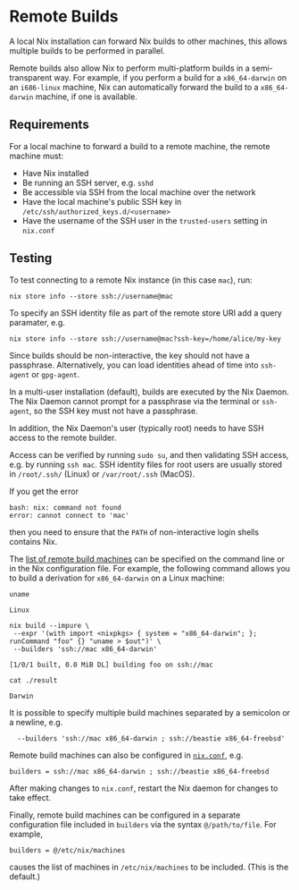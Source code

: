 # Remote Builds

A local Nix installation can forward Nix builds to other machines,
this allows multiple builds to be performed in parallel.

Remote builds also allow Nix to perform multi-platform builds in a
semi-transparent way. For example, if you perform a build for a
`x86_64-darwin` on an `i686-linux` machine, Nix can automatically
forward the build to a `x86_64-darwin` machine, if one is available.

## Requirements

For a local machine to forward a build to a remote machine, the remote machine must:

- Have Nix installed
- Be running an SSH server, e.g. `sshd`
- Be accessible via SSH from the local machine over the network
- Have the local machine's public SSH key in `/etc/ssh/authorized_keys.d/<username>`
- Have the username of the SSH user in the `trusted-users` setting in `nix.conf`

## Testing

To test connecting to a remote Nix instance (in this case `mac`), run:

```console
nix store info --store ssh://username@mac
```

To specify an SSH identity file as part of the remote store URI add a
query paramater, e.g.

```console
nix store info --store ssh://username@mac?ssh-key=/home/alice/my-key
```

Since builds should be non-interactive, the key should not have a
passphrase. Alternatively, you can load identities ahead of time into
`ssh-agent` or `gpg-agent`.

In a multi-user installation (default), builds are executed by the Nix
Daemon. The Nix Daemon cannot prompt for a passphrase via the terminal
or `ssh-agent`, so the SSH key must not have a passphrase.

In addition, the Nix Daemon's user (typically root) needs to have SSH
access to the remote builder.

Access can be verified by running `sudo su`, and then validating SSH
access, e.g. by running `ssh mac`. SSH identity files for root users
are usually stored in `/root/.ssh/` (Linux) or `/var/root/.ssh` (MacOS).

If you get the error

```console
bash: nix: command not found
error: cannot connect to 'mac'
```

then you need to ensure that the `PATH` of non-interactive login shells
contains Nix.

The [list of remote build machines](@docroot@/command-ref/conf-file.md#conf-builders) can be specified on the command line or in the Nix configuration file.
For example, the following command allows you to build a derivation for `x86_64-darwin` on a Linux machine:

```console
uname
```

```console
Linux
```

```console
nix build --impure \
 --expr '(with import <nixpkgs> { system = "x86_64-darwin"; }; runCommand "foo" {} "uname > $out")' \
 --builders 'ssh://mac x86_64-darwin'
```

```console
[1/0/1 built, 0.0 MiB DL] building foo on ssh://mac
```

```console
cat ./result
```

```console
Darwin
```

It is possible to specify multiple build machines separated by a semicolon or a newline, e.g.

```console
  --builders 'ssh://mac x86_64-darwin ; ssh://beastie x86_64-freebsd'
```

Remote build machines can also be configured in [`nix.conf`](@docroot@/command-ref/conf-file.md), e.g.

    builders = ssh://mac x86_64-darwin ; ssh://beastie x86_64-freebsd

After making changes to `nix.conf`, restart the Nix daemon for changes to take effect.

Finally, remote build machines can be configured in a separate configuration
file included in `builders` via the syntax `@/path/to/file`. For example,

    builders = @/etc/nix/machines

causes the list of machines in `/etc/nix/machines` to be included.
(This is the default.)
